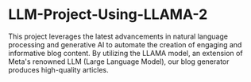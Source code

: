 # LLM-Project-Using-LLAMA-2
 This project leverages the latest advancements in natural language processing and generative AI to automate the creation of engaging and informative blog content. By utilizing the LLAMA model, an extension of Meta's renowned LLM (Large Language Model), our blog generator produces high-quality articles.
